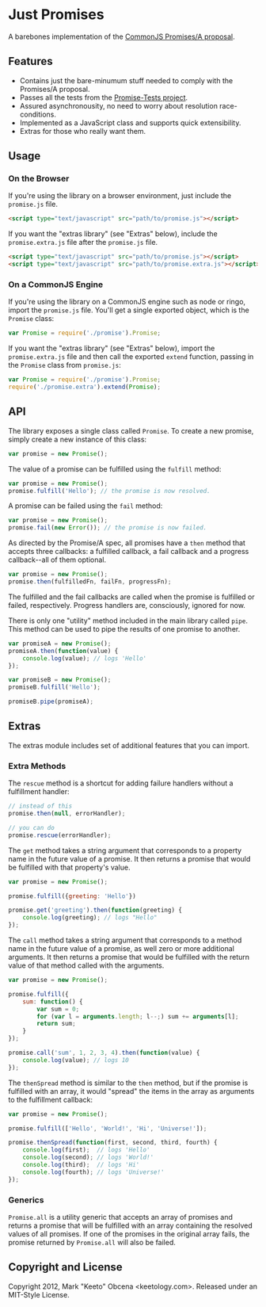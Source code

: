 Just Promises
=============

A barebones implementation of the [CommonJS Promises/A proposal][promise-a].


Features
--------

- Contains just the bare-minumum stuff needed to comply with the Promises/A proposal.
- Passes all the tests from the [Promise-Tests project][promise-tests].
- Assured asynchronousity, no need to worry about resolution race-conditions.
- Implemented as a JavaScript class and supports quick extensibility.
- Extras for those who really want them.


Usage
-----

### On the Browser

If you're using the library on a browser environment, just include the `promise.js` file.

```html
<script type="text/javascript" src="path/to/promise.js"></script>
```

If you want the "extras library" (see "Extras" below), include the `promise.extra.js` file after the `promise.js` file.

```html
<script type="text/javascript" src="path/to/promise.js"></script>
<script type="text/javascript" src="path/to/promise.extra.js"></script>
```

### On a CommonJS Engine

If you're using the library on a CommonJS engine such as node or ringo, import the `promise.js` file. You'll get a single exported object, which is the `Promise` class:

```js
var Promise = require('./promise').Promise;
```

If you want the "extras library" (see "Extras" below), import the `promise.extra.js` file and then call the exported `extend` function, passing in the `Promise` class from `promise.js`:

```js
var Promise = require('./promise').Promise;
require('./promise.extra').extend(Promise);
```

API
---

The library exposes a single class called `Promise`. To create a new promise, simply create a new instance of this class:

```js
var promise = new Promise();
```

The value of a promise can be fulfilled using the `fulfill` method:

```js
var promise = new Promise();
promise.fulfill('Hello'); // the promise is now resolved.
```

A promise can be failed using the `fail` method:

```js
var promise = new Promise();
promise.fail(new Error()); // the promise is now failed.
```

As directed by the Promise/A spec, all promises have a `then` method that accepts three callbacks: a fulfilled callback, a fail callback and a progress callback--all of them optional.

```js
var promise = new Promise();
promise.then(fulfilledFn, failFn, progressFn);
```

The fulfilled and the fail callbacks are called when the promise is fulfilled or failed, respectively. Progress handlers are, consciously, ignored for now.

There is only one "utility" method included in the main library called `pipe`. This method can be used to pipe the results of one promise to another.

```js
var promiseA = new Promise();
promiseA.then(function(value) {
	console.log(value); // logs 'Hello'
});

var promiseB = new Promise();
promiseB.fulfill('Hello');

promiseB.pipe(promiseA);
```


Extras
------

The extras module includes set of additional features that you can import.

### Extra Methods

The `rescue` method is a shortcut for adding failure handlers without a fulfillment handler:

```js
// instead of this
promise.then(null, errorHandler);

// you can do
promise.rescue(errorHandler);
```

The `get` method takes a string argument that corresponds to a property name in the future value of a promise. It then returns a promise that would be fulfilled with that property's value.

```js
var promise = new Promise();

promise.fulfill({greeting: 'Hello'})

promise.get('greeting').then(function(greeting) {
	console.log(greeting); // logs "Hello"
});
```

The `call` method takes a string argument that corresponds to a method name in the future value of a promise, as well zero or more additional arguments. It then returns a promise that would be fulfilled with the return value of that method called with the arguments.

```js
var promise = new Promise();

promise.fulfill({
	sum: function() {
		var sum = 0;
		for (var l = arguments.length; l--;) sum += arguments[l];
		return sum;
	}
});

promise.call('sum', 1, 2, 3, 4).then(function(value) {
	console.log(value); // logs 10
});
```

The `thenSpread` method is similar to the `then` method, but if the promise is fulfilled with an array, it would "spread" the items in the array as arguments to the fulfillment callback:

```js
var promise = new Promise();

promise.fulfill(['Hello', 'World!', 'Hi', 'Universe!']);

promise.thenSpread(function(first, second, third, fourth) {
	console.log(first);  // logs 'Hello'
	console.log(second); // logs 'World!'
	console.log(third);  // logs 'Hi'
	console.log(fourth); // logs 'Universe!'
});
```

### Generics

`Promise.all` is a utility generic that accepts an array of promises and returns a promise that will be fulfilled with an array containing the resolved values of all promises. If one of the promises in the original array fails, the promise returned by `Promise.all` will also be failed.


Copyright and License
---------------------

Copyright 2012, Mark "Keeto" Obcena <keetology.com>. Released under an MIT-Style License.

[promise-a]: http://wiki.commonjs.org/wiki/Promises/A
[promise-tests]: https://github.com/domenic/promise-tests
